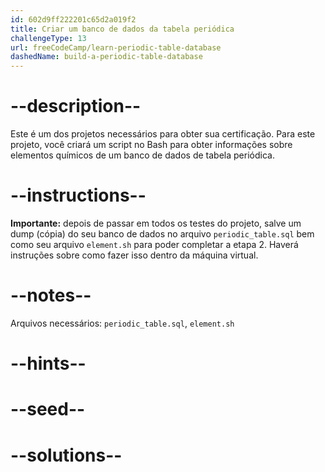 ```yaml
---
id: 602d9ff222201c65d2a019f2
title: Criar um banco de dados da tabela periódica
challengeType: 13
url: freeCodeCamp/learn-periodic-table-database
dashedName: build-a-periodic-table-database
---
```


# --description--

Este é um dos projetos necessários para obter sua certificação. Para este projeto, você criará um script no Bash para obter informações sobre elementos químicos de um banco de dados de tabela periódica.

# --instructions--

**Importante:** depois de passar em todos os testes do projeto, salve um dump (cópia) do seu banco de dados no arquivo `periodic_table.sql` bem como seu arquivo `element.sh` para poder completar a etapa 2. Haverá instruções sobre como fazer isso dentro da máquina virtual.

# --notes--

Arquivos necessários: `periodic_table.sql`, `element.sh`

# --hints--

# --seed--

# --solutions--
